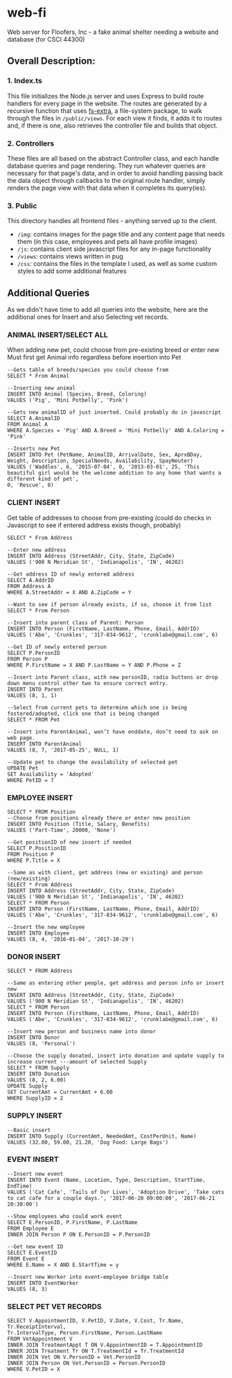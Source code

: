 # web-fi
Web server for Floofers, Inc - a fake animal shelter needing a website and database (for CSCI 44300)

## Overall Description:
### 1. Index.ts
This file initializes the Node.js server and uses Express to build route handlers for every page in the website. The routes are generated by a recursive function that uses [fs-extra](https://github.com/jprichardson/node-fs-extra), a file-system package, to walk through the files in `/public/views`. For each view it finds, it adds it to routes and, if there is one, also retrieves the controller file and builds that object.

### 2. Controllers
These files are all based on the abstract Controller class, and each handle database queries and page rendering. They run whatever queries are necessary for that page's data, and in order to avoid handling passing back the data object through callbacks to the original route handler, simply renders the page view with that data when it completes its query(ies).

### 3. Public
This directory handles all frontend files - anything served up to the client.
- `/img`: contains images for the page title and any content page that needs them (in this case, employees and pets all have profile images)
- `/js`: contains client side javascript files for any in-page functionality
- `/views`: contains views written in pug
- `/css`: contains the files in the template I used, as well as some custom styles to add some additional features

## Additional Queries
As we didn't have time to add all queries into the website, here are the additional ones for Insert and also Selecting vet records.

### ANIMAL INSERT/SELECT ALL
When adding new pet, could choose from pre-existing breed or enter new
Must first get Animal info regardless before insertion into Pet
```
--Gets table of breeds/species you could choose from
SELECT * From Animal 

--Inserting new animal
INSERT INTO Animal (Species, Breed, Coloring)
VALUES ('Pig', 'Mini Potbelly', 'Pink')

--Gets new animalID of just inserted. Could probably do in javascript
SELECT A.AnimalID
FROM Animal A
WHERE A.Species = 'Pig' AND A.Breed = 'Mini Potbelly' AND A.Coloring = 'Pink'

--Inserts new Pet
INSERT INTO Pet (PetName, AnimalID, ArrivalDate, Sex, AprxBDay, Weight, Description, SpecialNeeds, Availability, SpayNeuter)
VALUES ('Waddles', 6, '2015-07-04', 0, '2013-03-01', 25, 'This beautiful girl would be the welcome addition to any home that wants a different kind of pet',
0, 'Rescue', 0)
```
### CLIENT INSERT
Get table of addresses to choose from pre-existing (could do checks in Javascript to see if entered address exists though, probably)
```
SELECT * From Address

--Enter new address
INSERT INTO Address (StreetAddr, City, State, ZipCode)
VALUES ('900 N Meridian St', 'Indianapolis', 'IN', 46202)

--Get address ID of newly entered address
SELECT A.AddrID
FROM Address A
WHERE A.StreetAddr = X AND A.ZipCode = Y

--Want to see if person already exists, if so, choose it from list
SELECT * From Person

--Insert into parent class of Parent: Person
INSERT INTO Person (FirstName, LastName, Phone, Email, AddrID)
VALUES ('Abe', 'Crunkles', '317-834-9612', 'crunklabe@gmail.com', 6)

--Get ID of newly entered person
SELECT P.PersonID
FROM Person P
WHERE P.FirstName = X AND P.LastName = Y AND P.Phone = Z

--Insert into Parent class, with new personID, radio buttons or drop down menu control other two to ensure correct entry.
INSERT INTO Parent
VALUES (8, 1, 1)

--Select from current pets to determine which one is being fostered/adopted, click one that is being changed
SELECT * FROM Pet

--Insert into ParentAnimal, won’t have enddate, don’t need to ask on web page.
INSERT INTO ParentAnimal
VALUES (8, 7, '2017-05-25', NULL, 1)

--Update pet to change the availability of selected pet
UPDATE Pet
SET Availability = 'Adopted'
WHERE PetID = 7
```

### EMPLOYEE INSERT
```
SELECT * FROM Position
--Choose from positions already there or enter new position
INSERT INTO Position (Title, Salary, Benefits)
VALUES ('Part-Time', 20000, 'None')

--Get positionID of new insert if needed
SELECT P.PositionID
FROM Position P
WHERE P.Title = X

--Same as with client, get address (new or existing) and person (new/existing)
SELECT * From Address
INSERT INTO Address (StreetAddr, City, State, ZipCode)
VALUES ('900 N Meridian St', 'Indianapolis', 'IN', 46202)
SELECT * FROM Person
INSERT INTO Person (FirstName, LastName, Phone, Email, AddrID)
VALUES ('Abe', 'Crunkles', '317-834-9612', 'crunklabe@gmail.com', 6)

--Insert the new employee
INSERT INTO Employee
VALUES (8, 4, '2016-01-04', '2017-10-29')
```

### DONOR INSERT
```
SELECT * FROM Address

--Same as entering other people, get address and person info or insert new
INSERT INTO Address (StreetAddr, City, State, ZipCode)
VALUES ('900 N Meridian St', 'Indianapolis', 'IN', 46202)
SELECT * FROM Person
INSERT INTO Person (FirstName, LastName, Phone, Email, AddrID)
VALUES ('Abe', 'Crunkles', '317-834-9612', 'crunklabe@gmail.com', 6)

--Insert new person and business name into donor
INSERT INTO Donor
VALUES (8, 'Personal')

--Choose the supply donated, insert into donation and update supply to increase current ---amount of selected Supply
SELECT * FROM Supply
INSERT INTO Donation
VALUES (8, 2, 6.00)
UPDATE Supply
SET CurrentAmt = CurrentAmt + 6.00
WHERE SupplyID = 2
```

### SUPPLY INSERT
```
--Basic insert
INSERT INTO Supply (CurrentAmt, NeededAmt, CostPerUnit, Name)
VALUES (32.00, 59.00, 21.20, 'Dog Food: Large Bags')
```

### EVENT INSERT
```
--Insert new event
INSERT INTO Event (Name, Location, Type, Description, StartTime, EndTime)
VALUES ('Cat Cafe', 'Tails of Our Lives', 'Adoption Drive', 'Take cats to cat cafe for a couple days.', '2017-06-20 09:00:00', '2017-06-21 20:30:00')

--Show employees who could work event
SELECT E.PersonID, P.FirstName, P.LastName
FROM Employee E
INNER JOIN Person P ON E.PersonID = P.PersonID

--Get new event ID
SELECT E.EventID
FROM Event E
WHERE E.Name = X AND E.StartTime = y

--Insert new Worker into event—employee bridge table
INSERT INTO EventWorker
VALUES (8, 3)
```

### SELECT PET VET RECORDS
```
SELECT V.AppointmentID, V.PetID, V.Date, V.Cost, Tr.Name, Tr.ReceiptInterval,
Tr.IntervalType, Person.FirstName, Person.LastName
FROM VetAppointment V
INNER JOIN TreatmentAppt T ON V.AppointmentID = T.AppointmentID
INNER JOIN Treatment Tr ON T.TreatmentId = Tr.TreatmentId
INNER JOIN Vet ON V.PersonID = Vet.PersonID
INNER JOIN Person ON Vet.PersonID = Person.PersonID
WHERE V.PetID = X
```
